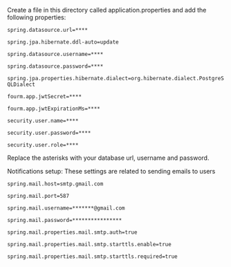 Create a file in this directory called application.properties and add the following properties:

`spring.datasource.url=****`

`spring.jpa.hibernate.ddl-auto=update`

`spring.datasource.username=****`

`spring.datasource.password=****`

`spring.jpa.properties.hibernate.dialect=org.hibernate.dialect.PostgreSQLDialect`

`fourm.app.jwtSecret=****`

`fourm.app.jwtExpirationMs=****`

`security.user.name=****`

`security.user.password=****`

`security.user.role=****`

Replace the asterisks with your database url, username and password.


Notifications setup: These settings are related to sending emails to users

`spring.mail.host=smtp.gmail.com`

`spring.mail.port=587`

`spring.mail.username=*******@gmail.com`

`spring.mail.password=****************`

`spring.mail.properties.mail.smtp.auth=true`

`spring.mail.properties.mail.smtp.starttls.enable=true`

`spring.mail.properties.mail.smtp.starttls.required=true`
